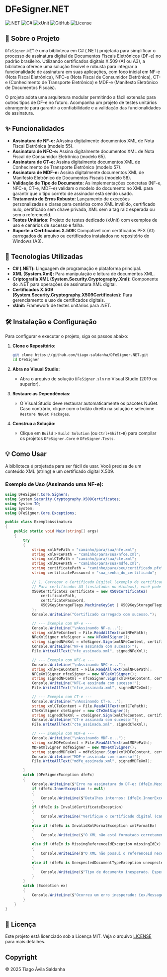 # DFeSigner.NET

![.NET](https://img.shields.io/badge/.NET-512BD4?style=for-the-badge&logo=dotnet&logoColor=white)
![C#](https://img.shields.io/badge/C%23-239120?style=for-the-badge&logo=c-sharp&logoColor=white)
![xUnit](https://img.shields.io/badge/xUnit-802B7D?style=for-the-badge&logo=xunit&logoColor=white)
![GitHub](https://img.shields.io/badge/GitHub-100000?style=for-the-badge&logo=github&logoColor=white)
![License](https://img.shields.io/badge/License-MIT-green.svg)

## 📖 Sobre o Projeto

`DFeSigner.NET` é uma biblioteca em C# (.NET) projetada para simplificar o processo de assinatura digital de Documentos Fiscais Eletrônicos (DF-e) no padrão brasileiro. Utilizando certificados digitais X.509 (A1 ou A3), a biblioteca oferece uma solução flexível e robusta para integrar a funcionalidade de assinatura em suas aplicações, com foco inicial em NF-e (Nota Fiscal Eletrônica), NFC-e (Nota Fiscal de Consumidor Eletrônica), CT-e (Conhecimento de Transporte Eletrônico) e MDF-e (Manifesto Eletrônico de Documentos Fiscais).

O projeto adota uma arquitetura modular permitindo a fácil extensão para outros tipos de DF-e no futuro. Acompanha um projeto de testes unitários abrangente para garantir a confiabilidade e a validação das funcionalidades de assinatura.

## ✨ Funcionalidades

* **Assinatura de NF-e:** AAssina digitalmente documentos XML de Nota Fiscal Eletrônica (modelo 55).
* **Assinatura de NFC-e:** Assina digitalmente documentos XML de Nota Fiscal de Consumidor Eletrônica (modelo 65).
* **Assinatura de CT-e:** Assina digitalmente documentos XML de Conhecimento de Transporte Eletrônico (modelo 57).
* **Assinatura de MDF-e:** Assina digitalmente documentos XML de Manifesto Eletrônico de Documentos Fiscais (modelo 58).
* **Validação de Tipo de Documento:** As implementações concretas (NF-e, NFC-e, CT-e, MDF-e) validam o modelo do documento no XML para garantir que o tipo correto de assinador está sendo usado.
* **Tratamento de Erros Robusto:** Lançamento de exceções personalizadas e claras para cenários como XML inválido, certificado nulo, certificado sem chave privada, XML sem a tag raiz esperada ou sem o referenceId.
* **Testes Unitários:** Projeto de testes dedicado (xUnit) com exemplos de uso e cenários de sucesso e falha.
* **Suporte a Certificados X.509:** Compatível com certificados PFX (A1) carregados de arquivo ou certificados instalados no repositório do Windows (A3).

## 🚀 Tecnologias Utilizadas

* **C# (.NET):** Linguagem de programação e plataforma principal.
* **XML (System.Xml):** Para manipulação e leitura de documentos XML.
* **Criptografia XML (System.Security.Cryptography.Xml):** Componente do .NET para operações de assinatura XML digital.
* **Certificados X.509 (System.Security.Cryptography.X509Certificates):** Para gerenciamento e uso de certificados digitais.
* **xUnit:** Framework de testes unitários para .NET.

## 🛠️ Instalação e Configuração

Para configurar e executar o projeto, siga os passos abaixo:

1.  **Clone o Repositório:**
    ```bash
    git clone https://github.com/tiago-saldanha/DFeSigner.NET.git
    cd DFeSigner
    ```

2.  **Abra no Visual Studio:**
    * Abra o arquivo de solução `DFeSigner.sln` no Visual Studio (2019 ou superior).

3.  **Restaure as Dependências:**
    * O Visual Studio deve restaurar automaticamente os pacotes NuGet. Caso contrário, clique com o botão direito na solução e selecione `Restore NuGet Packages`.

4.  **Construa a Solução:**
    * Clique em `Build` > `Build Solution` (ou `Ctrl+Shift+B`) para compilar os projetos `DFeSigner.Core` e `DFeSigner.Tests`.

## 💡 Como Usar

A biblioteca é projetada para ser fácil de usar. Você precisa de um conteúdo XML (string) e um certificado digital X.509.

### **Exemplo de Uso (Assinando uma NF-e):**

```csharp
using DFeSigner.Core.Signers;
using System.Security.Cryptography.X509Certificates;
using System.IO;
using System;
using DFeSigner.Core.Exceptions;

public class ExemploAssinatura
{
    public static void Main(string[] args)
    {
        try
        {
            string xmlNFePath = "caminho/para/sua/nfe.xml";
            string xmlNFCePath = "caminho/para/sua/nfce.xml";
            string xmlCTePath = "caminho/para/sua/cte.xml";
            string xmlMDFePath = "caminho/para/sua/mdfe.xml";
            string certificatePath = "caminho/para/seu/certificado.pfx";
            string certificatePassword = "sua_senha_do_certificado"; 
            
            // 1. Carregar o Certificado Digital (exemplo de certificado PFX com senha)
            // Para certificados A3 (instalados no Windows), você pode usar o GetCertificateBySubjectName().
            X509Certificate2 certificate = new X509Certificate2(
                certificatePath, 
                certificatePassword, 
                X509KeyStorageFlags.MachineKeySet | X509KeyStorageFlags.PersistKeySet
            );
            Console.WriteLine("Certificado carregado com sucesso.");

            // --- Exemplo com NF-e ---
            Console.WriteLine("\nAssinando NF-e...");
            string xmlNFeContent = File.ReadAllText(xmlNFePath);
            NFeXmlSigner nfeSigner = new NFeXmlSigner();
            string signedNFeXml = nfeSigner.Sign(xmlNFeContent, certificate);
            Console.WriteLine("NF-e assinada com sucesso!");
            File.WriteAllText("nfe_assinada.xml", signedNFeXml);

            // --- Exemplo com NFC-e ---
            Console.WriteLine("\nAssinando NFC-e...");
            string xmlNFCeContent = File.ReadAllText(xmlNFCePath);
            NFCeXmlSigner nfceSigner = new NFCeXmlSigner();
            string signedNFCeXml = nfceSigner.Sign(xmlNFCeContent, certificate);
            Console.WriteLine("NFC-e assinada com sucesso!");
            File.WriteAllText("nfce_assinada.xml", signedNFCeXml);

            // --- Exemplo com CT-e ---
            Console.WriteLine("\nAssinando CT-e...");
            string xmlCTeContent = File.ReadAllText(xmlCTePath);
            CTeXmlSigner cteSigner = new CTeXmlSigner();
            string signedCTeXml = cteSigner.Sign(xmlCTeContent, certificate);
            Console.WriteLine("CT-e assinada com sucesso!");
            File.WriteAllText("cte_assinada.xml", signedCTeXml);

            // --- Exemplo com MDF-e ---
            Console.WriteLine("\nAssinando MDF-e...");
            string xmlMDFeContent = File.ReadAllText(xmlMDFePath);
            MDFeXmlSigner mdfeSigner = new MDFeXmlSigner();
            string signedMDFeXml = mdfeSigner.Sign(xmlMDFeContent, certificate);
            Console.WriteLine("MDF-e assinada com sucesso!");
            File.WriteAllText("mdfe_assinada.xml", signedMDFeXml);

        }
        catch (DFeSignerException dfeEx)
        {
            Console.WriteLine($"Erro na assinatura do DF-e: {dfeEx.Message}");
            if (dfeEx.InnerException != null)
            {
                Console.WriteLine($"Detalhes internos: {dfeEx.InnerException.Message}");
            }
            if (dfeEx is InvalidCertificateException)
            {
                Console.WriteLine("Verifique o certificado digital (caminho, senha ou chave privada).");
            }
            else if (dfeEx is InvalidXmlFormatException xmlFormatEx)
            {
                Console.WriteLine($"O XML não está formatado corretamente. Tag raiz esperada: {xmlFormatEx.ExpectedRootTag}");
            }
            else if (dfeEx is MissingReferenceIdException missingIdEx)
            {
                Console.WriteLine($"O XML não possui o referenceId necessário no elemento '{missingIdEx.ElementName}'.");
            }
            else if (dfeEx is UnexpectedDocumentTypeException unexpectedTypeEx)
            {
                Console.WriteLine($"Tipo de documento inesperado. Esperado: {unexpectedTypeEx.ExpectedModel}, Encontrado: {unexpectedTypeEx.FoundModel}");
            }
        }
        catch (Exception ex)
        {
            Console.WriteLine($"Ocorreu um erro inesperado: {ex.Message}");
        }
    }
}
```

## 📄 Licença
Este projeto está licenciado sob a Licença MIT. Veja o arquivo [LICENSE](https://github.com/tiago-saldanha/DFeSigner.NET/blob/master/LICENSE) para mais detalhes.

## Copyright
© 2025 Tiago Ávila Saldanha
